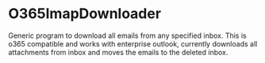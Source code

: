 # O365ImapDownloader
Generic program to download all emails from any specified inbox. This is o365 compatible and works with enterprise outlook, currently downloads all attachments from inbox and moves the emails to the deleted inbox.
